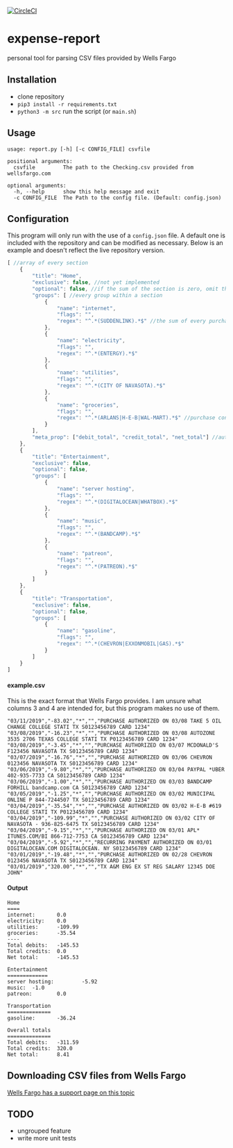 [![CircleCI](https://circleci.com/gh/au5ton/expense-report.svg?style=svg)](https://circleci.com/gh/au5ton/expense-report)

# expense-report
personal tool for parsing CSV files provided by Wells Fargo

## Installation
- clone repository
- `pip3 install -r requirements.txt`
- `python3 -m src` run the script (or `main.sh`)

## Usage
```
usage: report.py [-h] [-c CONFIG_FILE] csvfile

positional arguments:
  csvfile         The path to the Checking.csv provided from wellsfargo.com

optional arguments:
  -h, --help      show this help message and exit
  -c CONFIG_FILE  The Path to the config file. (Default: config.json)
```

## Configuration
This program will only run with the use of a `config.json` file. A default one is included with the repository and can be modified as necessary. Below is an example and doesn't reflect the live repository version.
```javascript
[ //array of every section
	{
		"title": "Home",
		"exclusive": false, //not yet implemented
		"optional": false, //if the sum of the section is zero, omit the entire section
		"groups": [ //every group within a section
			{
				"name": "internet",
				"flags": "",
				"regex": "^.*(SUDDENLINK).*$" //the sum of every purchase matching this regex
			},
			{
				"name": "electricity",
				"flags": "",
				"regex": "^.*(ENTERGY).*$"
			},
			{
				"name": "utilities",
				"flags": "",
				"regex": "^.*(CITY OF NAVASOTA).*$"
			},
			{
				"name": "groceries",
				"flags": "",
				"regex": "^.*(ARLANS|H-E-B|WAL-MART).*$" //purchase contains "ARLANS" or "H-E-B" or "WAL-MART"
			}
		],
		"meta_prop": ["debit_total", "credit_total", "net_total"] //automatically calculate the sums of the entire section
	},
	{
		"title": "Entertainment",
		"exclusive": false,
		"optional": false,
		"groups": [
			{
				"name": "server hosting",
				"flags": "",
				"regex": "^.*(DIGITALOCEAN|WHATBOX).*$"
			},
			{
				"name": "music",
				"flags": "",
				"regex": "^.*(BANDCAMP).*$"
			},
			{
				"name": "patreon",
				"flags": "",
				"regex": "^.*(PATREON).*$"
			}
		]
	},
	{
		"title": "Transportation",
		"exclusive": false,
		"optional": false,
		"groups": [
			{
				"name": "gasoline",
				"flags": "",
				"regex": "^.*(CHEVRON|EXXONMOBIL|GAS).*$"
			}
		]
	}
]
```

#### example.csv
This is the exact format that Wells Fargo provides. I am unsure what columns 3 and 4 are intended for, but this program makes no use of them.
```csv
"03/11/2019","-83.02","*","","PURCHASE AUTHORIZED ON 03/08 TAKE 5 OIL CHANGE COLLEGE STATI TX S0123456789 CARD 1234"
"03/08/2019","-16.23","*","","PURCHASE AUTHORIZED ON 03/08 AUTOZONE 3535 2706 TEXAS COLLEGE STATI TX P0123456789 CARD 1234"
"03/08/2019","-3.45","*","","PURCHASE AUTHORIZED ON 03/07 MCDONALD'S F123456 NAVASOTA TX S0123456789 CARD 1234"
"03/07/2019","-16.76","*","","PURCHASE AUTHORIZED ON 03/06 CHEVRON 0123456 NAVASOTA TX S0123456789 CARD 1234"
"03/06/2019","-9.80","*","","PURCHASE AUTHORIZED ON 03/04 PAYPAL *UBER 402-935-7733 CA S0123456789 CARD 1234"
"03/06/2019","-1.00","*","","PURCHASE AUTHORIZED ON 03/03 BANDCAMP FORHILL bandcamp.com CA S0123456789 CARD 1234"
"03/05/2019","-1.25","*","","PURCHASE AUTHORIZED ON 03/02 MUNICIPAL ONLINE P 844-7244507 TX S0123456789 CARD 1234"
"03/04/2019","-35.54","*","","PURCHASE AUTHORIZED ON 03/02 H-E-B #619 COLLEGE STATI TX P0123456789 CARD 1234"
"03/04/2019","-109.99","*","","PURCHASE AUTHORIZED ON 03/02 CITY OF NAVASOTA - 936-825-6475 TX S0123456789 CARD 1234"
"03/04/2019","-9.15","*","","PURCHASE AUTHORIZED ON 03/01 APL* ITUNES.COM/BI 866-712-7753 CA S0123456789 CARD 1234"
"03/04/2019","-5.92","*","","RECURRING PAYMENT AUTHORIZED ON 03/01 DIGITALOCEAN.COM DIGITALOCEAN. NY S0123456789 CARD 1234"
"03/01/2019","-19.48","*","","PURCHASE AUTHORIZED ON 02/28 CHEVRON 0123456 NAVASOTA TX S0123456789 CARD 1234"
"03/01/2019","320.00","*","","TX A&M ENG EX ST REG SALARY 12345 DOE JOHN"
```

#### Output
```
Home
====
internet:       0.0
electricity:    0.0
utilities:      -109.99
groceries:      -35.54
----
Total debits:   -145.53
Total credits:  0.0
Net total:      -145.53

Entertainment
=============
server hosting:         -5.92
music:  -1.0
patreon:        0.0

Transportation
==============
gasoline:       -36.24

Overall totals
==============
Total debits:   -311.59
Total credits:  320.0
Net total:      8.41
```

## Downloading CSV files from Wells Fargo
[Wells Fargo has a support page on this topic](https://www.wellsfargo.com/help/online-banking/comma-delimited/)

## TODO
- ungrouped feature
- write more unit tests